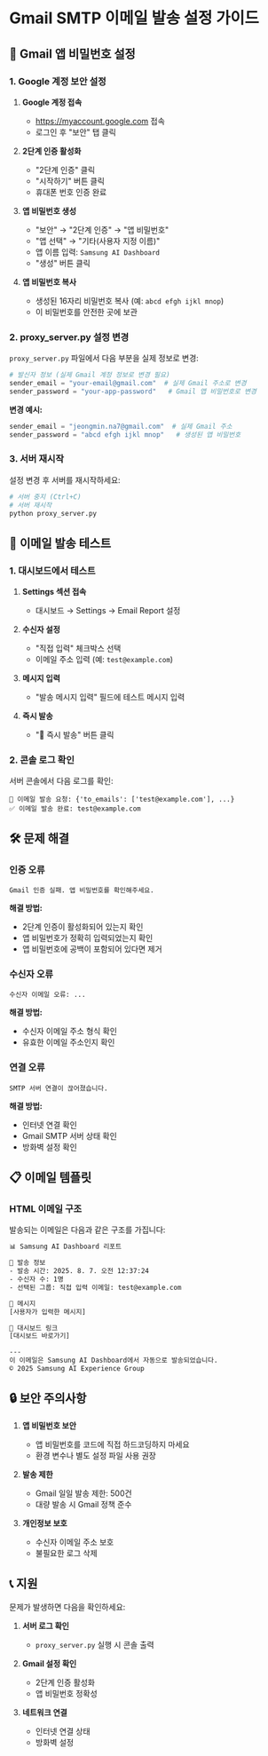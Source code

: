# Gmail SMTP 이메일 발송 설정 가이드

## 📧 Gmail 앱 비밀번호 설정

### 1. Google 계정 보안 설정

1. **Google 계정 접속**
   - https://myaccount.google.com 접속
   - 로그인 후 "보안" 탭 클릭

2. **2단계 인증 활성화**
   - "2단계 인증" 클릭
   - "시작하기" 버튼 클릭
   - 휴대폰 번호 인증 완료

3. **앱 비밀번호 생성**
   - "보안" → "2단계 인증" → "앱 비밀번호"
   - "앱 선택" → "기타(사용자 지정 이름)"
   - 앱 이름 입력: `Samsung AI Dashboard`
   - "생성" 버튼 클릭

4. **앱 비밀번호 복사**
   - 생성된 16자리 비밀번호 복사 (예: `abcd efgh ijkl mnop`)
   - 이 비밀번호를 안전한 곳에 보관

### 2. proxy_server.py 설정 변경

`proxy_server.py` 파일에서 다음 부분을 실제 정보로 변경:

```python
# 발신자 정보 (실제 Gmail 계정 정보로 변경 필요)
sender_email = "your-email@gmail.com"  # 실제 Gmail 주소로 변경
sender_password = "your-app-password"   # Gmail 앱 비밀번호로 변경
```

**변경 예시:**
```python
sender_email = "jeongmin.na7@gmail.com"  # 실제 Gmail 주소
sender_password = "abcd efgh ijkl mnop"   # 생성된 앱 비밀번호
```

### 3. 서버 재시작

설정 변경 후 서버를 재시작하세요:

```bash
# 서버 중지 (Ctrl+C)
# 서버 재시작
python proxy_server.py
```

## 🔧 이메일 발송 테스트

### 1. 대시보드에서 테스트

1. **Settings 섹션 접속**
   - 대시보드 → Settings → Email Report 설정

2. **수신자 설정**
   - "직접 입력" 체크박스 선택
   - 이메일 주소 입력 (예: `test@example.com`)

3. **메시지 입력**
   - "발송 메시지 입력" 필드에 테스트 메시지 입력

4. **즉시 발송**
   - "📧 즉시 발송" 버튼 클릭

### 2. 콘솔 로그 확인

서버 콘솔에서 다음 로그를 확인:

```
📧 이메일 발송 요청: {'to_emails': ['test@example.com'], ...}
✅ 이메일 발송 완료: test@example.com
```

## 🛠️ 문제 해결

### 인증 오류
```
Gmail 인증 실패. 앱 비밀번호를 확인해주세요.
```

**해결 방법:**
- 2단계 인증이 활성화되어 있는지 확인
- 앱 비밀번호가 정확히 입력되었는지 확인
- 앱 비밀번호에 공백이 포함되어 있다면 제거

### 수신자 오류
```
수신자 이메일 오류: ...
```

**해결 방법:**
- 수신자 이메일 주소 형식 확인
- 유효한 이메일 주소인지 확인

### 연결 오류
```
SMTP 서버 연결이 끊어졌습니다.
```

**해결 방법:**
- 인터넷 연결 확인
- Gmail SMTP 서버 상태 확인
- 방화벽 설정 확인

## 📋 이메일 템플릿

### HTML 이메일 구조

발송되는 이메일은 다음과 같은 구조를 가집니다:

```html
📊 Samsung AI Dashboard 리포트

📧 발송 정보
- 발송 시간: 2025. 8. 7. 오전 12:37:24
- 수신자 수: 1명
- 선택된 그룹: 직접 입력 이메일: test@example.com

📝 메시지
[사용자가 입력한 메시지]

🔗 대시보드 링크
[대시보드 바로가기]

---
이 이메일은 Samsung AI Dashboard에서 자동으로 발송되었습니다.
© 2025 Samsung AI Experience Group
```

## 🔒 보안 주의사항

1. **앱 비밀번호 보안**
   - 앱 비밀번호를 코드에 직접 하드코딩하지 마세요
   - 환경 변수나 별도 설정 파일 사용 권장

2. **발송 제한**
   - Gmail 일일 발송 제한: 500건
   - 대량 발송 시 Gmail 정책 준수

3. **개인정보 보호**
   - 수신자 이메일 주소 보호
   - 불필요한 로그 삭제

## 📞 지원

문제가 발생하면 다음을 확인하세요:

1. **서버 로그 확인**
   - `proxy_server.py` 실행 시 콘솔 출력

2. **Gmail 설정 확인**
   - 2단계 인증 활성화
   - 앱 비밀번호 정확성

3. **네트워크 연결**
   - 인터넷 연결 상태
   - 방화벽 설정 